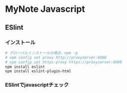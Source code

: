 # MyNote Javascript #

## ESlint ##

### インストール ###

~~~bash
# グローバルインストールの場合、npm -g
# npm config set proxy http://proxyserver:8080
# npm config set https-proxy https://proxyserver:8080
npm install eslint
npm install eslint-plugin-html
~~~

### ESlintでjavascriptチェック ###
